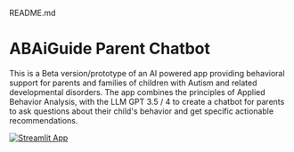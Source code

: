 README.md

# ABAiGuide Parent Chatbot

This is a Beta version/prototype of an AI powered app providing behavioral support for parents and families of children with Autism and related developmental disorders. The app combines the principles of Applied Behavior Analysis, with the LLM GPT 3.5 / 4 to create a chatbot for parents to ask questions about their child's behavior and get specific actionable recommendations.

[![Streamlit App](https://static.streamlit.io/badges/streamlit_badge_black_white.svg)](https://abaiguide-parent-chatbot.streamlitapp.com/)
